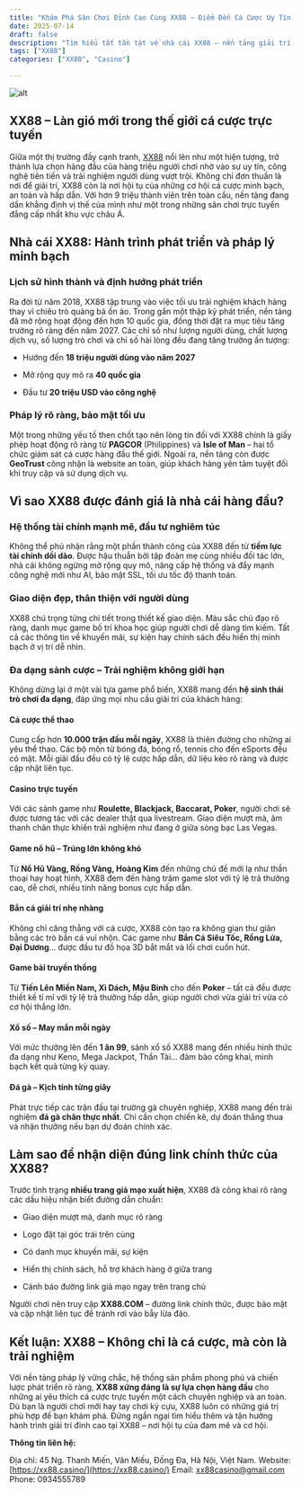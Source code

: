 ```yaml
---
title: "Khám Phá Sân Chơi Đỉnh Cao Cùng XX88 – Điểm Đến Cá Cược Uy Tín 2025"
date: 2025-07-14
draft: false
description: "Tìm hiểu tất tần tật về nhà cái XX88 – nền tảng giải trí và cá cược trực tuyến uy tín, đa dạng trò chơi, pháp lý rõ ràng, giao diện hiện đại, bảo mật cao."
tags: ["XX88"]
categories: ["XX88", "Casino"]

---
```

![alt](https://xx88.casino/wp-content/uploads/2025/06/banner-xx88.webp)

## XX88 – Làn gió mới trong thế giới cá cược trực tuyến

Giữa một thị trường đầy cạnh tranh, [XX88](https://xx88.casino/) nổi lên như một hiện tượng, trở thành lựa chọn hàng đầu của hàng triệu người chơi nhờ vào sự uy tín, công nghệ tiên tiến và trải nghiệm người dùng vượt trội. Không chỉ đơn thuần là nơi để giải trí, XX88 còn là nơi hội tụ của những cơ hội cá cược minh bạch, an toàn và hấp dẫn. Với hơn 9 triệu thành viên trên toàn cầu, nền tảng đang dần khẳng định vị thế của mình như một trong những sân chơi trực tuyến đẳng cấp nhất khu vực châu Á.

## Nhà cái XX88: Hành trình phát triển và pháp lý minh bạch

### Lịch sử hình thành và định hướng phát triển

Ra đời từ năm 2018, XX88 tập trung vào việc tối ưu trải nghiệm khách hàng thay vì chiêu trò quảng bá ồn ào. Trong gần một thập kỷ phát triển, nền tảng đã mở rộng hoạt động đến hơn 10 quốc gia, đồng thời đặt ra mục tiêu tăng trưởng rõ ràng đến năm 2027. Các chỉ số như lượng người dùng, chất lượng dịch vụ, số lượng trò chơi và chỉ số hài lòng đều đang tăng trưởng ấn tượng:

*   Hướng đến **18 triệu người dùng vào năm 2027**
    
*   Mở rộng quy mô ra **40 quốc gia**
    
*   Đầu tư **20 triệu USD vào công nghệ**
    

### Pháp lý rõ ràng, bảo mật tối ưu

Một trong những yếu tố then chốt tạo nên lòng tin đối với XX88 chính là giấy phép hoạt động rõ ràng từ **PAGCOR** (Philippines) và **Isle of Man** – hai tổ chức giám sát cá cược hàng đầu thế giới. Ngoài ra, nền tảng còn được **GeoTrust** công nhận là website an toàn, giúp khách hàng yên tâm tuyệt đối khi truy cập và sử dụng dịch vụ.

## Vì sao XX88 được đánh giá là nhà cái hàng đầu?

### Hệ thống tài chính mạnh mẽ, đầu tư nghiêm túc

Không thể phủ nhận rằng một phần thành công của XX88 đến từ **tiềm lực tài chính dồi dào**. Được hậu thuẫn bởi tập đoàn mẹ cùng nhiều đối tác lớn, nhà cái không ngừng mở rộng quy mô, nâng cấp hệ thống và đẩy mạnh công nghệ mới như AI, bảo mật SSL, tối ưu tốc độ thanh toán.

### Giao diện đẹp, thân thiện với người dùng

XX88 chú trọng từng chi tiết trong thiết kế giao diện. Màu sắc chủ đạo rõ ràng, danh mục game bố trí khoa học giúp người chơi dễ dàng tìm kiếm. Tất cả các thông tin về khuyến mãi, sự kiện hay chính sách đều hiển thị minh bạch ở vị trí dễ nhìn.

### Đa dạng sảnh cược – Trải nghiệm không giới hạn

Không dừng lại ở một vài tựa game phổ biến, XX88 mang đến **hệ sinh thái trò chơi đa dạng**, đáp ứng mọi nhu cầu giải trí của khách hàng:

#### Cá cược thể thao

Cung cấp hơn **10.000 trận đấu mỗi ngày**, XX88 là thiên đường cho những ai yêu thể thao. Các bộ môn từ bóng đá, bóng rổ, tennis cho đến eSports đều có mặt. Mỗi giải đấu đều có tỷ lệ cược hấp dẫn, dữ liệu kèo rõ ràng và được cập nhật liên tục.

#### Casino trực tuyến

Với các sảnh game như **Roulette, Blackjack, Baccarat, Poker**, người chơi sẽ được tương tác với các dealer thật qua livestream. Giao diện mượt mà, âm thanh chân thực khiến trải nghiệm như đang ở giữa sòng bạc Las Vegas.

#### Game nổ hũ – Trúng lớn không khó

Từ **Nổ Hũ Vàng, Rồng Vàng, Hoàng Kim** đến những chủ đề mới lạ như thần thoại hay hoạt hình, XX88 đem đến hàng trăm game slot với tỷ lệ trả thưởng cao, dễ chơi, nhiều tính năng bonus cực hấp dẫn.

#### Bắn cá giải trí nhẹ nhàng

Không chỉ căng thẳng với cá cược, XX88 còn tạo ra không gian thư giãn bằng các trò bắn cá vui nhộn. Các game như **Bắn Cá Siêu Tốc, Rồng Lửa, Đại Dương**… được đầu tư đồ họa 3D bắt mắt và lối chơi cuốn hút.

#### Game bài truyền thống

Từ **Tiến Lên Miền Nam, Xì Dách, Mậu Binh** cho đến **Poker** – tất cả đều được thiết kế tỉ mỉ với tỷ lệ trả thưởng hấp dẫn, giúp người chơi vừa giải trí vừa có cơ hội thắng lớn.

#### Xổ số – May mắn mỗi ngày

Với mức thưởng lên đến **1 ăn 99**, sảnh xổ số XX88 mang đến nhiều hình thức đa dạng như Keno, Mega Jackpot, Thần Tài… đảm bảo công khai, minh bạch kết quả từng kỳ quay.

#### Đá gà – Kịch tính từng giây

Phát trực tiếp các trận đấu tại trường gà chuyên nghiệp, XX88 mang đến trải nghiệm **đá gà chân thực nhất**. Chỉ cần chọn chiến kê, dự đoán thắng thua và nhận thưởng nếu bạn dự đoán chính xác.

## Làm sao để nhận diện đúng link chính thức của XX88?

Trước tình trạng **nhiều trang giả mạo xuất hiện**, XX88 đã công khai rõ ràng các dấu hiệu nhận biết đường dẫn chuẩn:

*   Giao diện mượt mà, danh mục rõ ràng
    
*   Logo đặt tại góc trái trên cùng
    
*   Có danh mục khuyến mãi, sự kiện
    
*   Hiển thị chính sách, hỗ trợ khách hàng ở giữa trang
    
*   Cảnh báo đường link giả mạo ngay trên trang chủ
    

Người chơi nên truy cập **XX88.COM** – đường link chính thức, được bảo mật và cập nhật liên tục để tránh rơi vào bẫy lừa đảo.

## Kết luận: XX88 – Không chỉ là cá cược, mà còn là trải nghiệm

Với nền tảng pháp lý vững chắc, hệ thống sản phẩm phong phú và chiến lược phát triển rõ ràng, **XX88 xứng đáng là sự lựa chọn hàng đầu** cho những ai yêu thích cá cược trực tuyến một cách chuyên nghiệp và an toàn. Dù bạn là người chơi mới hay tay chơi kỳ cựu, XX88 luôn có những giá trị phù hợp để bạn khám phá. Đừng ngần ngại tìm hiểu thêm và tận hưởng hành trình giải trí đỉnh cao tại XX88 – nơi hội tụ của đam mê và cơ hội.

**Thông tin liên hệ:**

Địa chỉ: 45 Ng. Thanh Miến, Văn Miếu, Đống Đa, Hà Nội, Việt Nam.
Website: [https://xx88.casino/](https://xx88.casino/)
Email: xx88casino@gmail.com
Phone: 0934555789